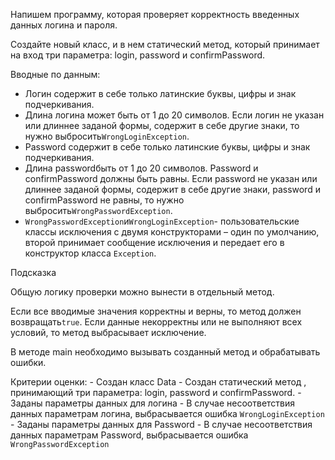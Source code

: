 Напишем программу, которая проверяет корректность введенных данных логина и пароля.

Создайте новый класс, и в нем статический метод, который принимает на вход три параметра: login, password и confirmPassword.

Вводные по данным:

- Логин содержит в себе только латинские буквы, цифры и знак подчеркивания.
- Длина логина может быть от 1 до 20 символов. Если логин не указан или длиннее заданой формы, 
содержит в себе другие знаки, то нужно выбросить`WrongLoginException`.
- Password содержит в себе только латинские буквы, цифры и знак подчеркивания. 
- Длина passwordбыть от 1 до 20 символов. Password и confirmPassword должны быть равны. 
Если password не указан или длиннее заданой формы, содержит в себе другие знаки, password и confirmPassword не равны, 
то нужно выбросить`WrongPasswordException`.
- `WrongPasswordException`и`WrongLoginException`- пользовательские классы исключения с двумя конструкторами – один по умолчанию, второй принимает сообщение исключения и передает его в конструктор класса `Exception`.

Подсказка

  Общую логику проверки можно вынести в отдельный метод.

Если все вводимые значения корректны и верны, то метод должен возвращать`true`. 
Если данные некорректны или не выполняют всех условий, то метод выбрасывает исключение.

В методе main необходимо вызывать созданный метод и обрабатывать ошибки.

 Критерии оценки:
    - Создан класс Data
    - Создан статический метод , принимающий три параметра: login, password и confirmPassword.
    - Заданы параметры данных для логина
    - В случае несоответствия данных параметрам логина, выбрасывается ошибка `WrongLoginException`
    - Заданы параметры данных для Password
    - В случае несоответствия данных параметрам Password, выбрасывается ошибка `WrongPasswordException`